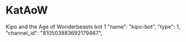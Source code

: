 # KatAoW
Kipo and the Age of Wonderbeasts bot 1
"name": "kipo-bot",
"type": 1,
"channel_id": "810503883692179467",
